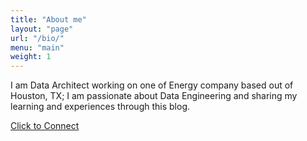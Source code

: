 ```yaml
---
title: "About me"
layout: "page"
url: "/bio/"
menu: "main"
weight: 1
---
```


I am Data Architect working on one of Energy company based out of Houston, TX; I am passionate about Data Engineering and sharing my learning and experiences through this blog.


[Click to Connect](mailto:kavithadataeng@gmail.com)

<br>

